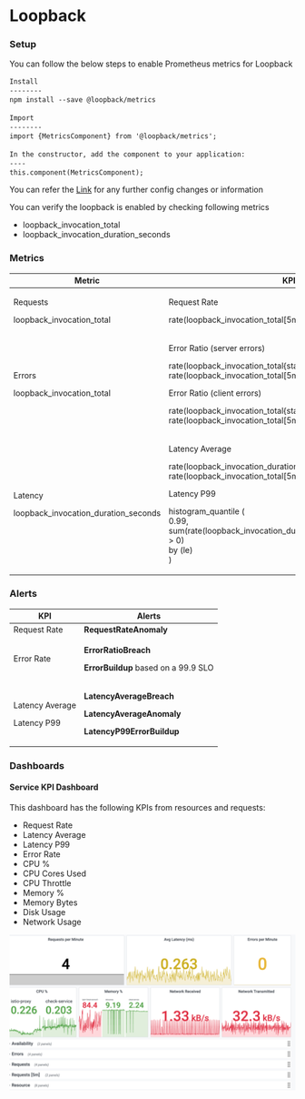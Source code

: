 # Loopback

### Setup

You can follow the below steps to enable Prometheus metrics for Loopback

```
Install
--------
npm install --save @loopback/metrics

Import
--------
import {MetricsComponent} from '@loopback/metrics';

In the constructor, add the component to your application:
----
this.component(MetricsComponent);
```

You can refer the [Link](https://github.com/loopbackio/loopback-next/tree/master/extensions/metrics) for any further config changes or information

You can verify the loopback is enabled by checking following metrics

* loopback\_invocation\_total
* loopback\_invocation\_duration\_seconds

### Metrics

| **Metric**                                                | **KPI**                                                                                                                                                                                                                                                              |
| --------------------------------------------------------- | -------------------------------------------------------------------------------------------------------------------------------------------------------------------------------------------------------------------------------------------------------------------- |
| <p>Requests</p><p>loopback_invocation_total</p>           | <p>Request Rate</p><p>rate(loopback_invocation_total[5m])</p>                                                                                                                                                                                                        |
| <p>Errors</p><p>loopback_invocation_total</p>             | <p>Error Ratio (server errors)</p><p>rate(loopback_invocation_total{status=~"5.."}[5m])/ rate(loopback_invocation_total[5m])</p><p>Error Ratio (client errors)</p><p>rate(loopback_invocation_total{statusCode=~"4.."}[5m])/ rate(loopback_invocation_total[5m])</p> |
| <p>Latency</p><p>loopback_invocation_duration_seconds</p> | <p>Latency Average</p><p>rate(loopback_invocation_duration_seconds[5m])/ rate(loopback_invocation_total[5m])</p><p>Latency P99</p><p>histogram_quantile (<br>0.99,<br>sum(rate(loopback_invocation_duration_histogram_bucket[1m]) > 0)<br>by (le)<br>)</p>           |

### Alerts

| **KPI**                                  | **Alerts**                                                                                                                              |
| ---------------------------------------- | --------------------------------------------------------------------------------------------------------------------------------------- |
| Request Rate                             | **RequestRateAnomaly**                                                                                                                  |
| Error Rate                               | <p><strong>ErrorRatioBreach</strong></p><p><strong>ErrorBuildup</strong> based on a 99.9 SLO</p>                                        |
| <p>Latency Average</p><p>Latency P99</p> | <p><strong>LatencyAverageBreach</strong></p><p><strong>LatencyAverageAnomaly</strong></p><p><strong>LatencyP99ErrorBuildup</strong></p> |

### Dashboards

#### Service KPI Dashboard

This dashboard has the following KPIs from resources and requests:

* Request Rate
* Latency Average
* Latency P99
* Error Rate
* CPU %
* CPU Cores Used
* CPU Throttle
* Memory %
* Memory Bytes
* Disk Usage
* Network Usage

![](<../../.gitbook/assets/image (18).png>)
